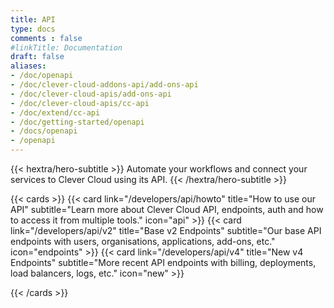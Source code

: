 ```yaml
---
title: API
type: docs
comments : false
#linkTitle: Documentation
draft: false
aliases:
- /doc/openapi
- /doc/clever-cloud-addons-api/add-ons-api
- /doc/clever-cloud-apis/add-ons-api
- /doc/clever-cloud-apis/cc-api
- /doc/extend/cc-api
- /doc/getting-started/openapi
- /docs/openapi
- /openapi
---
```


{{< hextra/hero-subtitle >}}
  Automate your workflows and connect your services to Clever Cloud using its API.
{{< /hextra/hero-subtitle >}}

{{< cards >}}
  {{< card link="/developers/api/howto" title="How to use our API" subtitle="Learn more about Clever Cloud API, endpoints, auth and how to access it from multiple tools." icon="api" >}}
  {{< card link="/developers/api/v2" title="Base v2 Endpoints" subtitle="Our base API endpoints with users, organisations, applications, add-ons, etc." icon="endpoints" >}}
  {{< card link="/developers/api/v4" title="New v4 Endpoints" subtitle="More recent API endpoints with billing, deployments, load balancers, logs, etc." icon="new" >}}

{{< /cards >}}
